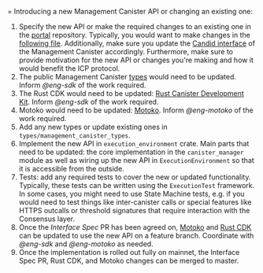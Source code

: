 = Introducing a new Management Canister API or changing an existing one:

1. Specify the new API or make the required changes to an existing one in the [portal](https://github.com/dfinity/portal) repository. Typically, you would want to make changes in the [following file](https://github.com/dfinity/portal/blob/master/docs/references/ic-interface-spec.md). Additionally, make sure you update the [Candid interface](https://github.com/dfinity/portal/blob/master/docs/references/_attachments/ic.did) of the Management Canister accordingly. Furthermore, make sure to provide motivation for the new API or changes you're making and how it would benefit the ICP protocol.
2. The public Management Canister [types](https://crates.io/crates/ic-management-canister-types) would need to be updated. Inform *@eng-sdk* of the work required.
3. The Rust CDK would need to be updated: [Rust Canister Development Kit](https://github.com/dfinity/cdk-rs). Inform *@eng-sdk* of the work required.
4. Motoko would need to be updated: [Motoko](https://github.com/dfinity/motoko). Inform *@eng-motoko* of the work required.
5. Add any new types or update existing ones in `types/management_canister_types`.
6. Implement the new API in `execution_environment` crate. Main parts that need to be updated: the core implementation in the `canister_manager` module as well as wiring up the new API in `ExecutionEnvironment` so that it is accessible from the outside.
7. Tests: add any required tests to cover the new or updated functionality. Typically, these tests can be written using the `ExecutionTest` framework. In some cases, you might need to use State Machine tests, e.g. if you would need to test things like inter-canister calls or special features like HTTPS outcalls or threshold signatures that require interaction with the Consensus layer.
8. Once the *Interface Spec* PR has been agreed on, [Motoko](https://github.com/dfinity/motoko) and [Rust CDK](https://github.com/dfinity/cdk-rs) can be updated to use the new API on a feature branch. Coordinate with *@eng-sdk* and *@eng-motoko* as needed.
9. Once the implementation is rolled out fully on mainnet, the Interface Spec PR, Rust CDK, and Motoko changes can be merged to master.